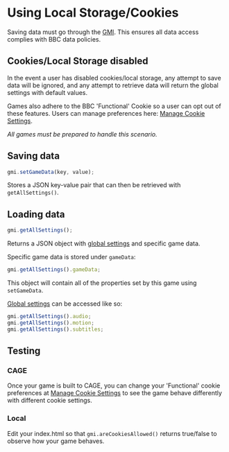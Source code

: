# Using Local Storage/Cookies

Saving data must go through the [GMI](gmi.md). This ensures all data access complies with BBC data policies.

## Cookies/Local Storage disabled

In the event a user has disabled cookies/local storage, any attempt to save data will be ignored, and any attempt to retrieve data will
return the global settings with default values.

Games also adhere to the BBC 'Functional' Cookie so a user can opt out of these features. Users can manage preferences here: [Manage Cookie Settings](http://www.bbc.co.uk/privacy/cookies/managing/cookie-settings).

*All games must be prepared to handle this scenario.*

## Saving data

```javascript
gmi.setGameData(key, value);
```

Stores a JSON key-value pair that can then be retrieved with `getAllSettings()`.

## Loading data

```javascript
gmi.getAllSettings();
```

Returns a JSON object with [global settings](settings.md#global-settings) and specific game data.

Specific game data is stored under `gameData`:

```javascript
gmi.getAllSettings().gameData;
```

This object will contain all of the properties set by this game using `setGameData`.

[Global settings](settings.md#global-settings) can be accessed like so:

```javascript
gmi.getAllSettings().audio;
gmi.getAllSettings().motion;
gmi.getAllSettings().subtitles;

```

## Testing

### CAGE

Once your game is built to CAGE, you can change your 'Functional' cookie preferences at [Manage Cookie Settings](http://www.bbc.co.uk/privacy/cookies/managing/cookie-settings) to see the game behave differently with different cookie settings.

### Local
Edit your index.html so that `gmi.areCookiesAllowed()` returns true/false to observe how your game behaves.

